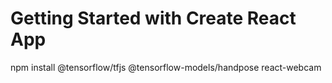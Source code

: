 # Getting Started with Create React App

npm install @tensorflow/tfjs @tensorflow-models/handpose react-webcam
